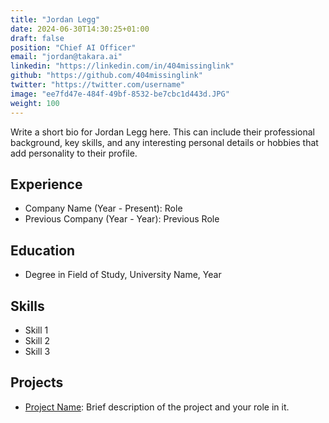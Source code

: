 ```yaml
---
title: "Jordan Legg"
date: 2024-06-30T14:30:25+01:00
draft: false
position: "Chief AI Officer"
email: "jordan@takara.ai"
linkedin: "https://linkedin.com/in/404missinglink"
github: "https://github.com/404missinglink"
twitter: "https://twitter.com/username"
image: "ee7fd47e-484f-49bf-8532-be7cbc1d443d.JPG"
weight: 100
---
```


Write a short bio for Jordan Legg here. This can include their professional background, key skills, and any interesting personal details or hobbies that add personality to their profile.

## Experience

- Company Name (Year - Present): Role
- Previous Company (Year - Year): Previous Role

## Education

- Degree in Field of Study, University Name, Year

## Skills

- Skill 1
- Skill 2
- Skill 3

## Projects

- [Project Name](https://project-link.com): Brief description of the project and your role in it.
